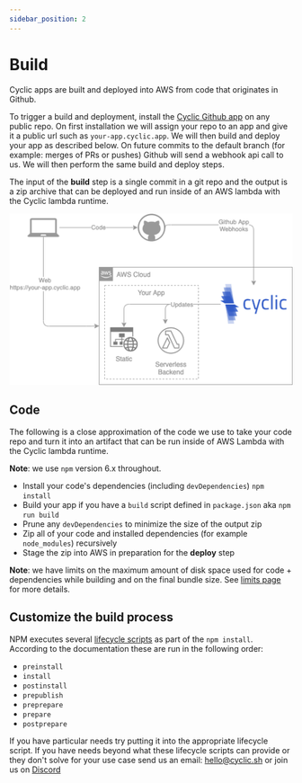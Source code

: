 ```yaml
---
sidebar_position: 2
---
```


# Build

<head>
    <link rel="stylesheet" href="https://cdnjs.cloudflare.com/ajax/libs/font-awesome/6.0.0-beta2/css/all.min.css" />
</head>

Cyclic apps are built and deployed into AWS from code that originates in Github.

To trigger a build and deployment, install the [Cyclic Github app](https://github.com/apps/cyclic-preview) on any public repo. On first installation we will assign your repo to an app and give it a public url such as `your-app.cyclic.app`. We will then build and deploy your app as described below. On future commits to the default branch (for example: merges of PRs or pushes) Github will send a webhook api call to us. We will then perform the same build and deploy steps.

The input of the **build** step is a single commit in a git repo and the output is a zip archive that can be deployed and run inside of an AWS lambda with the Cyclic lambda runtime.

<div style={{textAlign: 'center'}}>

![Cyclic Github app installation API call pattern](/img/diagram/build-process.drawio.png "Cyclic Github app installation")

</div>

## Code

The following is a close approximation of the code we use to take your code repo and turn it into an artifact that can be run inside of AWS Lambda with the Cyclic lambda runtime.

**Note**: we use `npm` version 6.x throughout.

- Install your code's dependencies (including `devDependencies`) `npm install`
- Build your app if you have a `build` script defined in `package.json` aka `npm run build`
- Prune any `devDependencies` to minimize the size of the output zip
- Zip all of your code and installed dependencies (for example `node_modules`) recursively
- Stage the zip into AWS in preparation for the **deploy** step

**Note**: we have limits on the maximum amount of disk space used for code + dependencies while building and on the final bundle size. See [limits page](/docs/overview/limits) for more details.

## Customize the build process

NPM executes several [lifecycle scripts](https://docs.npmjs.com/cli/v7/using-npm/scripts#npm-ci) as part of the `npm install`. According to the documentation these are run in the following order:

- `preinstall`
- `install`
- `postinstall`
- `prepublish`
- `preprepare`
- `prepare`
- `postprepare`

If you have particular needs try putting it into the appropriate lifecycle script. If you have needs beyond what these lifecycle scripts can provide or they don't solve for your use case send us an email: <i className="far fa-envelope"></i> hello@cyclic.sh or join us on [<i className="fab fa-discord"></i>  Discord](https://discord.gg/huhcqxXCbE)
